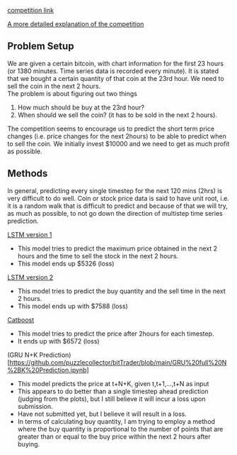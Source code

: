 [competition link](https://dacon.io/competitions/official/235709/data/) 

[A more detailed explanation of the competition](https://dacon.io/competitions/official/235709/talkboard/402666?page=1&dtype=recent) 


## Problem Setup 
We are given a certain bitcoin, with chart information for the first 23 hours (or 1380 minutes. Time series data is recorded every minute). 
It is stated that we bought a certain quantity of that coin at the 23rd hour. We need to sell the coin in the next 2 hours.  
The problem is about figuring out two things 
1. How much should be buy at the 23rd hour? 
2. When should we sell the coin? (it has to be sold in the next 2 hours).  

The competition seems to encourage us to predict the short term price changes (i.e. price changes for the next 2hours) to be able to predict when to sell the coin.
We initially invest $10000 and we need to get as much profit as possible. 

## Methods  
In general, predicting every single timestep for the next 120 mins (2hrs) is very difficult to do well. 
Coin or stock price data is said to have unit root, i.e. it is a random walk that is difficult to predict and because of that we will try, as much as possible, to not go down the direction of multistep time series prediction.  

[LSTM version 1](https://github.com/puzzlecollector/bitTrader/blob/main/LSTM_time_price_forecast.ipynb) 
- This model tries to predict the maximum price obtained in the next 2 hours and the time to sell the stock in the next 2 hours. 
- This model ends up $5326 (loss) 

[LSTM version 2](https://github.com/puzzlecollector/bitTrader/blob/main/LSTM_buy_quantity_sell_time.ipynb)
- This model tries to predict the buy quantity and the sell time in the next 2 hours. 
- This model ends up with $7588 (loss)

[Catboost](https://github.com/puzzlecollector/bitTrader/blob/main/Catboost%20test.ipynb) 
- This model tries to predict the price after 2hours for each timestep. 
- It ends up with $6572 (loss)


(GRU N+K Prediction)[https://github.com/puzzlecollector/bitTrader/blob/main/GRU%20full%20N%2BK%20Prediction.ipynb] 
- This model predicts the price at t+N+K, given t,t+1,...,t+N as input 
- This appears to do better than a single timestep ahead prediction (judging from the plots), but I still believe it will incur a loss upon submission. 
- Have not submitted yet, but I believe it will result in a loss. 
- In terms of calculating buy quantity, I am trying to employ a method where the buy quantity is proportional to the number of points that are greater than or equal to the buy price within the next 2 hours after buying. 


